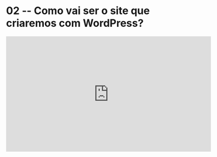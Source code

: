 # 02 -- Como vai ser o site que criaremos com WordPress?

<iframe 
        width="560" 
        height="315" 
        src="https://www.youtube.com/embed/vkN1FAIoRic" 
        title="YouTube video player" 
        frameborder="0" 
        allow="accelerometer; autoplay; clipboard-write; encrypted-media; gyroscope; picture-in-picture" 
        allowfullscreen
        >
</iframe>

